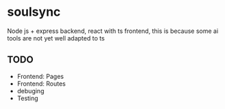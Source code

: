 # soulsync

Node js + express backend, react with ts frontend, this is because some ai tools are not yet well adapted to ts

## TODO

- Frontend: Pages
- Frontend: Routes
- debuging
- Testing
